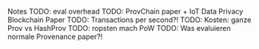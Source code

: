 Notes
TODO: eval overhead
TODO: ProvChain paper + IoT Data Privacy Blockchain Paper
TODO: Transactions per second?!
TODO: Kosten: ganze Prov vs HashProv 
TODO: ropsten mach PoW
TODO: Was evaluieren normale Provenance paper?!